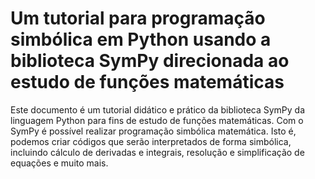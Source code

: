 # Um tutorial para programação simbólica em Python usando a biblioteca SymPy direcionada ao estudo de funções matemáticas

Este documento é um tutorial didático e prático da biblioteca SymPy da linguagem Python para fins de estudo de funções matemáticas. 
Com o SymPy é possível realizar programação simbólica matemática. Isto é, podemos criar códigos que serão interpretados de forma simbólica, incluindo cálculo de derivadas e integrais, resolução e simplificação de equações e muito mais.  
